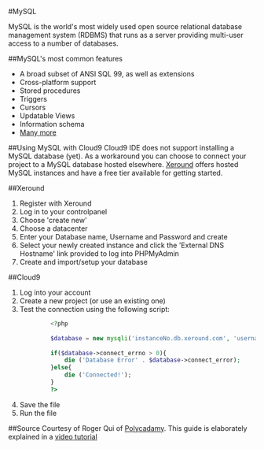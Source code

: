 #MySQL

MySQL is the world's most widely used open source relational database management system (RDBMS) that runs as a server providing multi-user access to a number of databases.

##MySQL's most common features
* A broad subset of ANSI SQL 99, as well as extensions<br/>
* Cross-platform support<br/>
* Stored procedures<br/>
* Triggers<br/>
* Cursors<br/>
* Updatable Views<br/>
* Information schema<br/>
* [Many more](http://en.wikipedia.org/wiki/MySQL)<br/>

##Using MySQL with Cloud9
Cloud9 IDE does not support installing a MySQL database (yet). As a workaround you can choose to connect your project to a MySQL database hosted elsewhere. [Xeround](http://xeround.com/mysql-cloud-db-free-registration/)
offers hosted MySQL instances and have a free tier available for getting started.

##Xeround
1. Register with Xeround<br/>
2. Log in to your controlpanel<br/>
3. Choose 'create new'<br/>
4. Choose a datacenter<br/>
5. Enter your Database name, Username and Password and create<br/>
6. Select your newly created instance and click the 'External DNS Hostname' link provided to log into PHPMyAdmin<br/>
7. Create and import/setup your database<br/>

##Cloud9
1. Log into your account<br/>
2. Create a new project (or use an existing one)<br/>
3. Test the connection using the following script:<br/>
```php
            <?php
            
            $database = new mysqli('instanceNo.db.xeround.com', 'username', 'password', 'databasename', 'port');
    
            if($database->connect_errno > 0){
                die ('Database Error' . $database->connect_error); 
            }else{
                die ('Connected!');
            }
            ?>
```
4. Save the file<br/>
5. Run the file<br/>

##Source
Courtesy of Roger Qui of [Polycadamy](http://polycademy.com/). This guide is elaborately explained in a [video tutorial](http://youtu.be/A2Z29Dhw0Pk)


